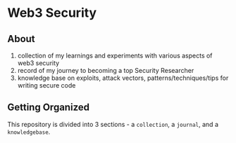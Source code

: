 # Web3 Security

## About

1. collection of my learnings and experiments with various aspects of web3 security
2. record of my journey to becoming a top Security Researcher
3. knowledge base on exploits, attack vectors, patterns/techniques/tips for writing secure code

## Getting Organized

This repository is divided into 3 sections - a `collection`, a `journal`, and a `knowledgebase`.
